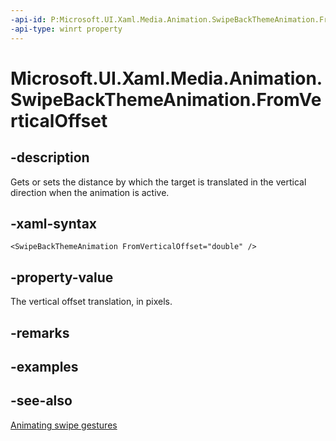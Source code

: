 ```yaml
---
-api-id: P:Microsoft.UI.Xaml.Media.Animation.SwipeBackThemeAnimation.FromVerticalOffset
-api-type: winrt property
---
```


<!-- Property syntax
public double FromVerticalOffset { get;  set; }
-->

# Microsoft.UI.Xaml.Media.Animation.SwipeBackThemeAnimation.FromVerticalOffset

## -description
Gets or sets the distance by which the target is translated in the vertical direction when the animation is active.

## -xaml-syntax
```xaml
<SwipeBackThemeAnimation FromVerticalOffset="double" />
```


## -property-value
The vertical offset translation, in pixels.

## -remarks

## -examples

## -see-also
[Animating swipe gestures](/previous-versions/windows/apps/jj649435(v=win.10))
